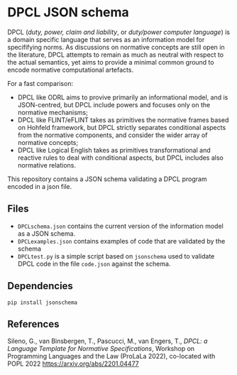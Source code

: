 # DPCL JSON schema

DPCL (*duty, power, claim and liability*, or *duty/power computer language*) is a domain specific language that serves as an information model for specififying norms. As discussions on normative concepts are still open in the literature, DPCL attempts to remain as much as neutral with respect to the actual semantics, yet aims to provide a minimal common ground to encode normative computational artefacts.

For a fast comparison:
- DPCL like ODRL aims to provive primarily an informational model, and is JSON-centred, but DPCL include powers and focuses only on the normative mechanisms;
- DPCL like FLINT/eFLINT takes as primitives the normative frames based on Hohfeld framework, but DPCL strictly separates conditional aspects from the normative components, and consider the wider array of normative concepts;
- DPCL like Logical English takes as primitives transformational and reactive rules to deal with conditional aspects, but DPCL includes also normative relations.

This repository contains a JSON schema validating a DPCL program encoded in a json file.

## Files

- `DPCLschema.json` contains the current version of the information model as a JSON schema.
- `DPCLexamples.json` contains examples of code that are validated by the schema
- `DPCLtest.py` is a simple script based on `jsonschema` used to validate DPCL code in the file `code.json` against the schema.

## Dependencies

```
pip install jsonschema
```

## References

Sileno, G., van Binsbergen, T., Pascucci, M., van Engers, T., 
*DPCL: a Language Template for Normative Specifications*, 
Workshop on Programming Languages and the Law (ProLaLa 2022), co-located with POPL 2022
https://arxiv.org/abs/2201.04477
